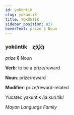 ```yaml
---
id: yoküntik
slug: yoküntik
title: YOKÜNTİK
sidebar_position: 827
hoverText: prize § Noun
---
```


### yoküntik&emsp;<span kind="abugida">ɀɔ̃ʄc̑ɟ</span>

*prize* **§** Noun

**Verb**: to be a prize/reward

**Noun**: prize/reward

**Modifier**: prize/reward-related

Yucatec yakuntik /ja.kun.tik/

*Mayan Language Family*